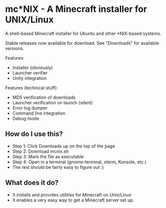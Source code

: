 mc*NIX - A Minecraft installer for UNIX/Linux
=============================================

A shell-based Minecraft installer for Ubuntu and other *NIX-based systems.

Stable releases now available for download. See "Downloads" for available versions.

Features:
- Installer (obviously)
- Launcher verifier
- Unity integration

Features (technical stuff):
- MD5 verification of downloads
- Launcher verification on launch (silent)
- Error log dumper
- Command line integration
- Debug mode

How do I use this?
---
- Step 1: Click Downloads up on the top of the page
- Step 2: Download mcnix.sh
- Step 3: Mark the file as executable
- Step 4: Open in a terminal (gnome-terminal, xterm, Konsole, etc.)
- The rest should be fairly easy to figure out :)

What does it do?
---
- It installs and provides utilities for Minecraft on Unix/Linux
- It enables a very easy way to get a Minecraft server set up.
